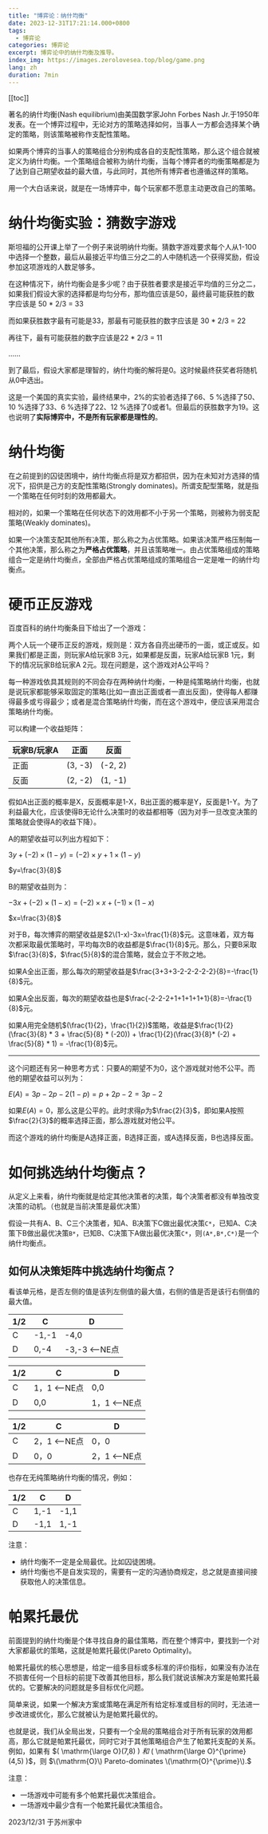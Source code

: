 ```yaml
---
title: "博弈论：纳什均衡"
date: 2023-12-31T17:21:14.000+0800
tags:
  - 博弈论
categories: 博弈论
excerpt: 博弈论中的纳什均衡及推导。
index_img: https://images.zerolovesea.top/blog/game.png
lang: zh
duration: 7min
---
```

[[toc]]

著名的纳什均衡(Nash equilibrium)由美国数学家John Forbes Nash Jr.于1950年发表。在一个博弈过程中，无论对方的策略选择如何，当事人一方都会选择某个确定的策略，则该策略被称作支配性策略。

如果两个博弈的当事人的策略组合分别构成各自的支配性策略，那么这个组合就被定义为纳什均衡。一个策略组合被称为纳什均衡，当每个博弈者的均衡策略都是为了达到自己期望收益的最大值，与此同时，其他所有博弈者也遵循这样的策略。

用一个大白话来说，就是在一场博弈中，每个玩家都不愿意主动更改自己的策略。

# 纳什均衡实验：猜数字游戏
斯坦福的公开课上举了一个例子来说明纳什均衡。猜数字游戏要求每个人从1-100中选择一个整数，最后从最接近平均值三分之二的人中随机选一个获得奖励，假设参加这项游戏的人数足够多。

在这种情况下，纳什均衡会是多少呢？由于获胜者要求是接近平均值的三分之二，如果我们假设大家的选择都是均匀分布，那均值应该是$50$，最终最可能获胜的数字应该是 50 * 2/3 = 33

而如果获胜数字最有可能是33，那最有可能获胜的数字应该是 30 * 2/3 = 22

再往下，最有可能获胜的数字应该是22 * 2/3 = 11

......

到了最后，假设大家都是理智的，纳什均衡的解将是0。这时候最终获奖者将随机从0中选出。

这是一个美国的真实实验，最终结果中，2%的实验者选择了66、5 %选择了50、10 %选择了33、6 %选择了22、12 %选择了0或者1。但最后的获胜数字为19。这也说明了**实际博弈中，不是所有玩家都是理性的**。

# 纳什均衡

在之前提到的囚徒困境中，纳什均衡点将是双方都招供，因为在未知对方选择的情况下，招供是己方的支配性策略(Strongly dominates)。所谓支配型策略，就是指一个策略在任何时刻的效用都最大。

相对的，如果一个策略在任何状态下的效用都不小于另一个策略，则被称为弱支配策略(Weakly dominates)。

如果一个决策支配其他所有决策，那么称之为占优策略。如果该决策严格压制每一个其他决策，那么称之为**严格占优策略**，并且该策略唯一。由占优策略组成的策略组合一定是纳什均衡点，全部由严格占优策略组成的策略组合一定是唯一的纳什均衡点。

# 硬币正反游戏
百度百科的纳什均衡条目下给出了一个游戏：

两个人玩一个硬币正反的游戏，规则是：双方各自亮出硬币的一面，或正或反。如果我们都是正面，则玩家A给玩家B 3元，如果都是反面，玩家A给玩家B 1元，剩下的情况玩家B给玩家A 2元。现在问题是，这个游戏对A公平吗？

每一种游戏依具其规则的不同会存在两种纳什均衡，一种是纯策略纳什均衡，也就是说玩家都能够采取固定的策略(比如一直出正面或者一直出反面)，使得每人都赚得最多或亏得最少；或者是混合策略纳什均衡，而在这个游戏中，便应该采用混合策略纳什均衡。

可以构建一个收益矩阵：

|玩家B/玩家A|正面|反面|
|----------|---|---|
|正面|(3, -3)|(-2, 2)|
|反面|(2, -2)|(1, -1)|

假如A出正面的概率是X，反面概率是1-X，B出正面的概率是Y，反面是1-Y。为了利益最大化，应该使得B无论什么决策时的收益都相等（因为对手一旦改变决策的策略就会使得A的收益下降）。

A的期望收益可以列出方程如下：

$3y+(-2)\times (1-y)=(-2)\times y+1\times (1-y)$

$y=\frac{3}{8}$

B的期望收益则为：

$-3x+(-2)\times (1-x)=(-2)\times x+(-1)\times (1-x)$

$x=\frac{3}{8}$

对于B，每次博弈的期望收益是$2\(1-x)-3x=\frac{1}{8}$元。这意味着，双方每次都采取最优策略时，平均每次B的收益都是$\frac{1}{8}$元。那么，只要B采取$\frac{3}{8}$，$\frac{5}{8}$的混合策略，就会立于不败之地。

如果A全出正面，那么每次的期望收益是$\frac{3+3+3-2-2-2-2-2}{8}=-\frac{1}{8}$元。

如果A全出反面，每次的期望收益也是$\frac{-2-2-2+1+1+1+1+1}{8}=-\frac{1}{8}$元。

如果A用完全随机$(\frac{1}{2}，\frac{1}{2})$策略，收益是$\frac{1}{2}(\frac{3}{8} * 3 + \frac{5}{8} * (-20)) + \frac{1}{2}(\frac{3}{8}* (-2) + \frac{5}{8} * 1) = -\frac{1}{8}$元。

---

这个问题还有另一种思考方式：只要A的期望不为$0$，这个游戏就对他不公平。而他的期望收益可以列为：

$E(A)=3p-2p-2(1-p)=p+2p-2=3p-2$

如果$E(A)=0$，那么这是公平的。此时求得$p$为$\frac{2}{3}$，即如果A按照$\frac{2}{3}$的概率选择正面，那么游戏就对他公平。

而这个游戏的纳什均衡是A选择正面，B选择正面，或A选择反面，B也选择反面。

# 如何挑选纳什均衡点？

从定义上来看，纳什均衡就是给定其他决策者的决策，每个决策者都没有单独改变决策的动机。（也就是当前决策是最优决策）

假设一共有A、B、C三个决策者，知A、B决策下C做出最优决策`C*`，已知A、C决策下B做出最优决策`B*`，已知B、C决策下A做出最优决策`C*`，则`(A*,B*,C*)`是一个纳什均衡点。

## 如何从决策矩阵中挑选纳什均衡点？
看该单元格，是否左侧的值是该列左侧值的最大值，右侧的值是否是该行右侧值的最大值。

| 1/2  | C   | D    |
| ---- | ---- | ---- |
|   C   |     -1,-1 | -4,0     |
| D |0,-4|-3,-3 <--NE点 |

| 1/2  | C    | D    |
| ---- | ---- | ---- |
|   C   |     1，1 <--NE点 | 0,0     |
| D |0,0|1，1 <--NE点 |

| 1/2  | C    | D    |
| ---- | ---- | ---- |
|   C   |     2，1 <--NE点| 0，0    |
| D |0，0|2，1 <--NE点 |

也存在无纯策略纳什均衡的情况，例如：

| 1/2 | C    | D    |
| ---- | ---- | ---- |
|   C   |     1,-1 | -1,1     |
| D |-1,1|1,-1 |

注意：

- 纳什均衡不一定是全局最优。比如囚徒困境。
- 纳什均衡也不是自发实现的，需要有一定的沟通协商规定，总之就是直接间接获取他人的决策信息。

# 帕累托最优

前面提到的纳什均衡是个体寻找自身的最佳策略，而在整个博弈中，要找到一个对大家都最优的策略，这就是帕累托最优(Pareto Optimality)。

帕累托最优的核心思想是，给定一组多目标或多标准的评价指标，如果没有办法在不损害任何一个目标的前提下改善其他目标，那么我们就说该解决方案是帕累托最优的。它要解决的问题就是多目标优化问题。

简单来说，如果一个解决方案或策略在满足所有给定标准或目标的同时，无法进一步改进或优化，那么它就被认为是帕累托最优的。

也就是说，我们从全局出发，只要有一个全局的策略组合对于所有玩家的效用都高，那么它就是帕累托最优，同时它对于其他策略组合产生了帕累托支配的关系。例如，如果有 $\( \mathrm{\large O}(7,8) \) $和$ \( \mathrm{\large O}^{\prime}(4,5) \)$，则 $\(\mathrm{O}\) Pareto-dominates \(\mathrm{O}^{\prime}\).$


注意：

- 一场游戏中可能有多个帕累托最优决策组合。
- 一场游戏中最少含有一个帕累托最优决策组合。


2023/12/31 于苏州家中





